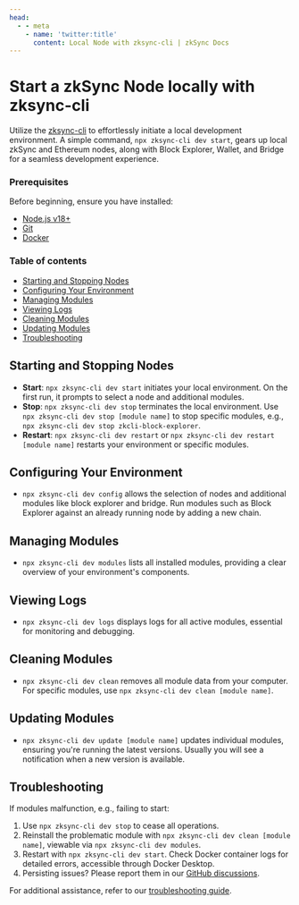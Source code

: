 ```yaml
---
head:
  - - meta
    - name: 'twitter:title'
      content: Local Node with zksync-cli | zkSync Docs
---
```


# Start a zkSync Node locally with zksync-cli

Utilize the [zksync-cli](../../zksync-cli/getting-started.md) to effortlessly initiate a local development environment.
A simple command, `npx zksync-cli dev start`, gears up local zkSync and Ethereum nodes, along with Block Explorer,
Wallet, and Bridge for a seamless development experience.

### Prerequisites

Before beginning, ensure you have installed:

- [Node.js v18+](https://nodejs.org/en)
- [Git](https://git-scm.com/downloads)
- [Docker](https://www.docker.com/get-started/)

### Table of contents

- [Starting and Stopping Nodes](#starting-and-stopping-nodes)
- [Configuring Your Environment](#configuring-your-environment)
- [Managing Modules](#managing-modules)
- [Viewing Logs](#viewing-logs)
- [Cleaning Modules](#cleaning-modules)
- [Updating Modules](#updating-modules)
- [Troubleshooting](#troubleshooting)

## Starting and Stopping Nodes

- **Start**: `npx zksync-cli dev start` initiates your local environment. On the first run, it prompts to select a node
  and additional modules.
- **Stop**: `npx zksync-cli dev stop` terminates the local environment. Use `npx zksync-cli dev stop [module name]` to
  stop specific modules, e.g., `npx zksync-cli dev stop zkcli-block-explorer`.
- **Restart**: `npx zksync-cli dev restart` or `npx zksync-cli dev restart [module name]` restarts your environment or
  specific modules.

## Configuring Your Environment

- `npx zksync-cli dev config` allows the selection of nodes and additional modules like block explorer and bridge. Run
  modules such as Block Explorer against an already running node by adding a new chain.

## Managing Modules

- `npx zksync-cli dev modules` lists all installed modules, providing a clear overview of your environment's components.

## Viewing Logs

- `npx zksync-cli dev logs` displays logs for all active modules, essential for monitoring and debugging.

## Cleaning Modules

- `npx zksync-cli dev clean` removes all module data from your computer. For specific modules, use
  `npx zksync-cli dev clean [module name]`.

## Updating Modules

- `npx zksync-cli dev update [module name]` updates individual modules, ensuring you're running the latest versions.
  Usually you will see a notification when a new version is available.

## Troubleshooting

If modules malfunction, e.g., failing to start:

1. Use `npx zksync-cli dev stop` to cease all operations.
2. Reinstall the problematic module with `npx zksync-cli dev clean [module name]`, viewable via
   `npx zksync-cli dev modules`.
3. Restart with `npx zksync-cli dev start`. Check Docker container logs for detailed errors, accessible through Docker
   Desktop.
4. Persisting issues? Please report them in our
   [GitHub discussions](https://github.com/zkSync-Community-Hub/zksync-developers/discussions/new?category=general&title=[zksync-cli]%20<Title>).

For additional assistance, refer to our [troubleshooting guide](../../zksync-cli/troubleshooting.md).
